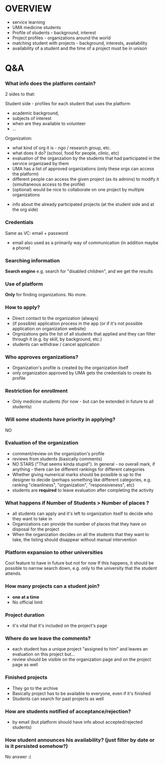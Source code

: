 # OVERVIEW

* service learning
* UMA medicine students
* Profile of students - background, interest
* Project profiles - organizations around the world
* matching student with projects - background, interests, availability
* availability of a student and the time of a project must be in unison

# Q&A

### What info does the platform contain? 
2 sides to that:

Student side - profiles for each student that uses the platform

* academic background,
* subjects of interest
* when are they available to volunteer
* ...

Organization:

* what kind of org it is - ngo / research group, etc.
* what does it do? (school, food for people, clinic, etc)
* evaluation of the organzation by the students that had participated in the service organizaed by them
* UMA has a list of approved organizations (only these orgs can access the platform)
* different people can access the given project (as its admins) to modify it (simultaneous access to the profile)
* (optional) would be nice to collaborate on one project by multiple organizations

+ info about the already participated projects (at the student side and at the org side)

### Credentials
Same as VC: email + password
* email also used as a primarily way of communication (in addition maybe a phone)

### Searching information
**Search engine**
e.g. search for "disabled children", and we get the results

### Use of platform
**Only** for finding organizations. No more.

### How to apply?
* Direct contact to the organization (always) 
* (if possible) application process in the app (or if it's not possible application on organization website) 
* Orgnizations gets the list of all students that applied and they can filter through it (e.g. by skill, by background, etc.) 
* students can withdraw / cancel application

### Who approves organizations?
* Organization's profile is created by the organization itself
* only organization approved by UMA gets the credentials to create its profile

### Restriction for enrollment 
* Only medicine students (for now - but can be extended in future to all students)

### Will some students have priority in applying?
NO

### Evaluation of the organization 
* comment/review on the organization's profile
* reviews from students (basically comments)
* NO STARS ("That seems kinda stupid"). In general - no overall mark, if anything - there can be different rankings for different categories
* Whether giving numerical marks should be possible is up to the designer to decide (perhaps something like different categories, e.g. ranking "cleanliness", "organization", "responsiveness", etc)  
* students are **required** to leave evaluation after completing the activity

### What happens if Number of Students > Number of places ?
* all students can apply and it's left to organization itself to decide who they want to take in
* Organizations can provide the number of places that they have on disposal for the project
* When the organization decides on all the students that they want to take, the listing should disappear without manual intervention 

### Platform expansion to other universities
Cool feature to have in future but not for now
If this happens, it should be possible to narrow search down, e.g. only to the university that the student attends.

### How many projects can a student join?
* **one at a time**
* No official limit

### Project duration
* it's vital that it's included on the project's page

### Where do we leave the comments?
* each student has a unique project "assigned to him" and leaves an evaluation on this project but...
* review should be visible on the organization page and on the project page as well

### Finished projects
* They go to the archive
* Basically project has to be available to everyone, even if it's finished
* Students can search for past projects as well 

### How are students notified of acceptance/rejection?
* by email (but platform should have info about accepted/rejected students)

### How student announces his availability? (just filter by date or is it persisted somehow?)
No answer :(

